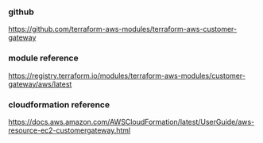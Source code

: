 ### github
https://github.com/terraform-aws-modules/terraform-aws-customer-gateway

### module reference
https://registry.terraform.io/modules/terraform-aws-modules/customer-gateway/aws/latest

### cloudformation reference
https://docs.aws.amazon.com/AWSCloudFormation/latest/UserGuide/aws-resource-ec2-customergateway.html
